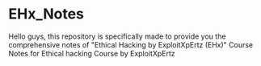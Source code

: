 # EHx_Notes
Hello guys,
  this repository is specifically made to provide you the comprehensive notes of "Ethical Hacking by ExploitXpErtz (EHx)" Course
Notes for Ethical hacking Course by ExploitXpErtz
